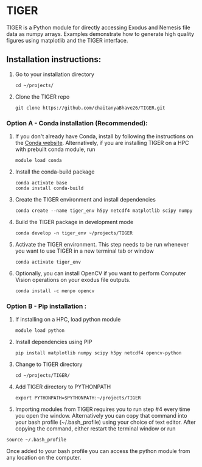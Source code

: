 # TIGER

TIGER is a Python module for directly accessing Exodus and Nemesis file data as numpy arrays. Examples demonstrate how to generate high quality figures using matplotlib and the TIGER interface.

## Installation instructions:
1. Go to your installation directory
    ```
    cd ~/projects/
    ```
2. Clone the TIGER repo
    ```
    git clone https://github.com/chaitanyaBhave26/TIGER.git
    ```

### Option A - Conda installation (Recommended):
1. If you don't already have Conda, install by following the instructions on the [Conda website](https://docs.conda.io/projects/conda/en/latest/user-guide/install/index.html). Alternatively, if you are installing TIGER on a HPC with prebuilt conda module, run
    ```
    module load conda
    ```
2. Install the conda-build package
    ```
    conda activate base
    conda install conda-build
    ```
3. Create the TIGER environment and install dependencies
    ```
    conda create --name tiger_env h5py netcdf4 matplotlib scipy numpy
    ```
4. Build the TIGER package in development mode
    ```
    conda develop -n tiger_env ~/projects/TIGER 
    ```        
5. Activate the TIGER environment. This step needs to be run whenever you want to use TIGER in a new terminal tab or window
    ```
    conda activate tiger_env
    ```   
6. Optionally, you can install OpenCV if you want to perform Computer Vision operations on your exodus file outputs.
    ```
    conda install -c menpo opencv
    ```
  
### Option B - Pip installation :
1. If installing on a HPC, load python module
    ```
    module load python
    ```
2. Install dependencies using PIP
    ```
    pip install matplotlib numpy scipy h5py netcdf4 opencv-python
    ```
3. Change to TIGER directory
    ```
    cd ~/projects/TIGER/
    ```
4. Add TIGER directory to PYTHONPATH
    ```
    export PYTHONPATH=$PYTHONPATH:~/projects/TIGER
    ```
5. Importing modules from TIGER requires you to run step #4 every time you open the window. Alternatively you can copy that command into your bash profile (~/.bash_profile) using your choice of text editor. After copying the command, either restart the terminal window or run
  ```
  source ~/.bash_profile
  ```
Once added to your bash profile you can access the python module from any location on the computer.
